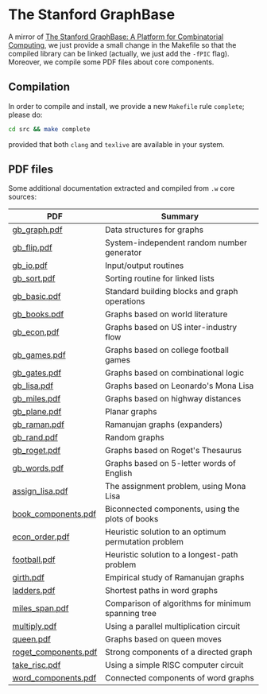 # The Stanford GraphBase

A mirror of [The Stanford GraphBase: A Platform for Combinatorial Computing](https://www-cs-faculty.stanford.edu/~knuth/sgb.html), 
we just provide a small change in the Makefile so that the compiled library can be linked (actually, we just add the `-fPIC` flag). 
Moreover, we compile some PDF files about core components.

## Compilation

In order to compile and install, we provide a new `Makefile` rule `complete`; please do:

```bash
cd src && make complete
```

provided that both `clang` and `texlive` are available in your system.

## PDF files

Some additional documentation extracted and compiled from `.w` core sources:

|PDF|Summary|
|---|---|
|[gb_graph.pdf](./src/gb_graph.pdf)|Data structures for graphs|
|[gb_flip.pdf](./src/gb_flip.pdf)|System-independent random number generator|
|[gb_io.pdf](./src/gb_io.pdf)|Input/output routines|
|[gb_sort.pdf](./src/gb_sort.pdf)|Sorting routine for linked lists|
|[gb_basic.pdf](./src/gb_basic.pdf)|Standard building blocks and graph operations|
|[gb_books.pdf](./src/gb_books.pdf)|Graphs based on world literature|
|[gb_econ.pdf](./src/gb_econ.pdf)|Graphs based on US inter-industry flow|
|[gb_games.pdf](./src/gb_games.pdf)|Graphs based on college football games|
|[gb_gates.pdf](./src/gb_gates.pdf)|Graphs based on combinational logic|
|[gb_lisa.pdf](./src/gb_lisa.pdf)|Graphs based on Leonardo's Mona Lisa|
|[gb_miles.pdf](./src/gb_miles.pdf)|Graphs based on highway distances|
|[gb_plane.pdf](./src/gb_plane.pdf)|Planar graphs|
|[gb_raman.pdf](./src/gb_raman.pdf)|Ramanujan graphs (expanders)|
|[gb_rand.pdf](./src/gb_rand.pdf)|Random graphs|
|[gb_roget.pdf](./src/gb_roget.pdf)|Graphs based on Roget's Thesaurus|
|[gb_words.pdf](./src/gb_words.pdf)|Graphs based on 5-letter words of English|
|[assign_lisa.pdf](./src/assign_lisa.pdf)|The assignment problem, using Mona Lisa|
|[book_components.pdf](./src/book_components.pdf)|Biconnected components, using the plots of books|
|[econ_order.pdf](./src/econ_order.pdf)|Heuristic solution to an optimum permutation problem|
|[football.pdf](./src/football.pdf)|Heuristic solution to a longest-path problem|
|[girth.pdf](./src/girth.pdf)|Empirical study of Ramanujan graphs|
|[ladders.pdf](./src/ladders.pdf)|Shortest paths in word graphs|
|[miles_span.pdf](./src/miles_span.pdf)|Comparison of algorithms for minimum spanning tree|
|[multiply.pdf](./src/multiply.pdf)|Using a parallel multiplication circuit|
|[queen.pdf](./src/queen.pdf)|Graphs based on queen moves|
|[roget_components.pdf](./src/roget_components.pdf)|Strong components of a directed graph|
|[take_risc.pdf](./src/take_risc.pdf)|Using a simple RISC computer circuit|
|[word_components.pdf](./src/word_components.pdf)|Connected components of word graphs|